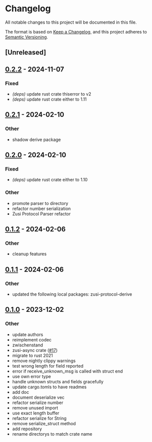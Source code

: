 # Changelog
All notable changes to this project will be documented in this file.

The format is based on [Keep a Changelog](https://keepachangelog.com/en/1.0.0/),
and this project adheres to [Semantic Versioning](https://semver.org/spec/v2.0.0.html).

## [Unreleased]

## [0.2.2](https://github.com/zusi/zusi-rs/compare/zusi-protocol-v0.2.1...zusi-protocol-v0.2.2) - 2024-11-07

### Fixed

- *(deps)* update rust crate thiserror to v2
- *(deps)* update rust crate either to 1.11

## [0.2.1](https://github.com/zusi/zusi-rs/compare/zusi-protocol-v0.2.0...zusi-protocol-v0.2.1) - 2024-02-10

### Other
- shadow derive package

## [0.2.0](https://github.com/zusi/zusi-rs/compare/zusi-protocol-v0.1.2...zusi-protocol-v0.2.0) - 2024-02-10

### Fixed
- *(deps)* update rust crate either to 1.10

### Other
- promote parser to directory
- refactor number serialization
- Zusi Protocol Parser refactor

## [0.1.2](https://github.com/zusi/zusi-rs/compare/zusi-protocol-v0.1.1...zusi-protocol-v0.1.2) - 2024-02-06

### Other
- cleanup features

## [0.1.1](https://github.com/zusi/zusi-rs/compare/zusi-protocol-v0.1.0...zusi-protocol-v0.1.1) - 2024-02-06

### Other
- updated the following local packages: zusi-protocol-derive

## [0.1.0](https://github.com/zusi/zusi-rs/releases/tag/zusi-protocol-v0.1.0) - 2023-12-02

### Other
- update authors
- reimplement codec
- zwischenstand
- zusi-async crate ([#17](https://github.com/zusi/zusi-rs/pull/17))
- migrate to rust 2021
- remove nightly clippy warnings
- test wrong length for field reported
- error if receive_unknown_msg is called with struct end
- use own error type
- handle unknown structs and fields gracefully
- update cargo.tomls to have readmes
- add doc
- document deserialize vec<t>
- refactor serialize number
- remove unused import
- use exact length buffer
- refactor serialize for String
- remove serialize_struct method
- add repository
- rename directorys to match crate name
